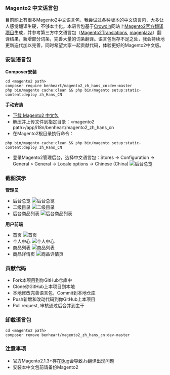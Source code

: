 ### Magento2 中文语言包
目前网上有很多Magento2中文语言包，我尝试过各种版本的中文语言包，大多让人感觉翻译生硬，不够本土化。本语言包基于[Crowdin](https://crowdin.com/)网站上[Magento2官方翻译项目](https://crowdin.com/project/magento-2/zh-CN)生成，并参考第三方中文语言包（[Magento2Translations](https://github.com/Magento2Translations/language_zh_hans_cn), [mageplaza](https://github.com/mageplaza/magento-2-chinese-language-pack)）翻译结果，新增部分词条，完善大量的词条翻译。语言包尚存不足之处，我会持续地更新迭代加以完善，同时希望大家一起贡献代码，体验更好的Magento2中文版。

### 安装语言包
**Composer安装**
```
cd <magento2 path>
composer require benheart/magento2_zh_hans_cn:dev-master
php bin/magento cache:clean && php bin/magento setup:static-content:deploy zh_Hans_CN
```
**手动安装**
- [下载 Magento2 中文包](https://github.com/benheart/magento2_zh_hans_cn/archive/master.zip)
- 解压并上传文件到指定目录：\<magento2 path\>/app/i18n/benheart/magento2_zh_hans_cn
- 在Magento2根目录执行命令：
```
php bin/magento cache:clean && php bin/magento setup:static-content:deploy zh_Hans_CN
```
- 登录Magento2管理后台，选择中文语言包：Stores -> Configuration -> General > General -> Locale options -> Chinese (China)
![后台总览](http://i.imgur.com/1zS25hH.png)

### 截图演示
**管理员**
- 后台总览
![后台总览](http://i.imgur.com/dc6h7iV.png)
- 二级目录
![二级目录](http://i.imgur.com/30OmlBy.png)
- 后台商品列表
![后台商品列表](http://i.imgur.com/hVlMnrm.png)

**用户前端**
- 首页
![首页](http://i.imgur.com/tKuVJO4.png)
- 个人中心
![个人中心](http://i.imgur.com/FYGpSfB.png)
- 商品列表
![商品列表](http://i.imgur.com/GXnGFvQ.png)
- 商品详情页
![商品详情页](http://i.imgur.com/2CAWCk4.png)

### 贡献代码
- Fork本项目到你GitHub仓库中
- Clone你GitHub上本项目到本地
- 本地修改完善语言包，Commit到本地仓库
- Push新增和改动代码到你GitHub上本项目
- Pull request, 审核通过后合并到主干

### 卸载语言包
```
cd <magento2 path>
composer remove benheart/magento2_zh_hans_cn:dev-master
```

### 注意事项
- 官方Magento2.1.3+存在[Bug](https://github.com/magento/magento2/issues/7862)会导致Js翻译出现问题
- 安装本中文包前请备份Magento2